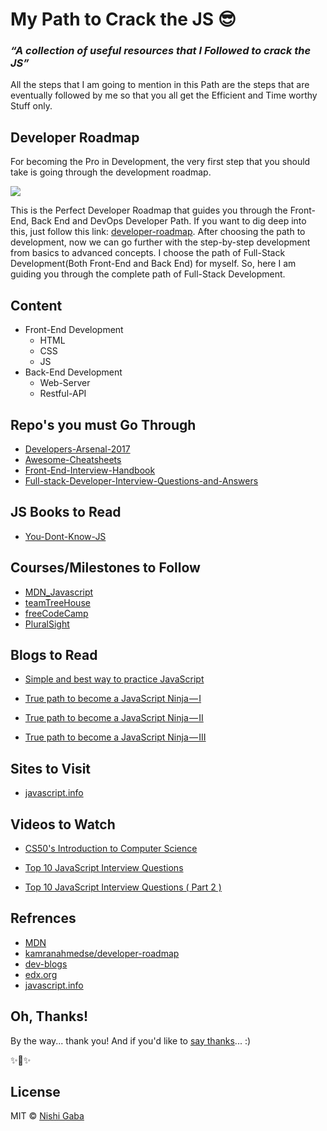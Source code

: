 # My Path to Crack the JS :sunglasses:

### *“A collection of useful resources that I Followed to crack the JS”*

All the steps that I am going to mention in this Path are the steps that are eventually followed by me so that you all get the Efficient and Time worthy Stuff only.


## Developer Roadmap

For becoming the Pro in Development, the very first step that you should take is going through the development roadmap.

![](https://i.imgur.com/MWkeM18.png)

This is the Perfect Developer Roadmap that guides you through the Front-End, Back End and DevOps Developer Path.
If you want to dig deep into this, just follow this link: [developer-roadmap](https://github.com/kamranahmedse/developer-roadmap). After choosing the path to development, now we can go further with the step-by-step development from basics to advanced concepts. 
I choose the path of Full-Stack Development(Both Front-End and Back End) for myself. So, here I am guiding you through the complete path of Full-Stack Development.

## Content

* Front-End Development
  * HTML
  * CSS
  * JS
* Back-End Development
  * Web-Server
  * Restful-API

## Repo's you must Go Through

* [Developers-Arsenal-2017](https://github.com/gauravmehla/Developers-Arsenal-2017)
* [Awesome-Cheatsheets](https://github.com/LeCoupa/awesome-cheatsheets)
* [Front-End-Interview-Handbook](https://github.com/yangshun/front-end-interview-handbook)
* [Full-stack-Developer-Interview-Questions-and-Answers](https://github.com/indy256/Full-stack-Developer-Interview-Questions-and-Answers)

## JS Books to Read

* [You-Dont-Know-JS](https://github.com/NishiGaba/You-Dont-Know-JS)

## Courses/Milestones to Follow

* [MDN_Javascript](https://developer.mozilla.org/en-US/docs/Web/JavaScript)
* [teamTreeHouse](https://teamtreehouse.com/tracks)
* [freeCodeCamp](https://www.freecodecamp.org/map)
* [PluralSight](https://app.pluralsight.com/library/)

## Blogs to Read

* [Simple and best way to practice JavaScript](https://medium.com/dev-blogs/simple-and-best-way-to-practice-javascript-f91e8de1232e)

* [True path to become a JavaScript Ninja — I](https://medium.com/dev-blogs/true-path-to-become-a-javascript-ninja-i-7883fe615a8b)

* [True path to become a JavaScript Ninja — II](https://medium.com/dev-blogs/true-path-to-become-a-javascript-ninja-ii-5293a7740ade)

* [True path to become a JavaScript Ninja — III](https://medium.com/dev-blogs/true-path-to-become-a-javascript-ninja-iii-22914e928197)

## Sites to Visit

* [javascript.info](https://javascript.info/)


## Videos to Watch

* [CS50's Introduction to Computer Science](https://www.edx.org/course/cs50s-introduction-computer-science-harvardx-cs50x)

* [Top 10 JavaScript Interview Questions](https://www.youtube.com/watch?v=oxoFVqetl1E)

* [Top 10 JavaScript Interview Questions ( Part 2 )](https://www.youtube.com/watch?v=yo3MJPcVJc8&t=122s)


## Refrences

* [MDN](https://developer.mozilla.org/en-US/docs/Web/JavaScript)
* [kamranahmedse/developer-roadmap](https://github.com/kamranahmedse/developer-roadmap)
* [dev-blogs](https://medium.com/dev-blogs)
* [edx.org](https://www.edx.org/)
* [javascript.info](https://javascript.info/)

## Oh, Thanks!

By the way... thank you! And if you'd like to [say thanks](https://saythanks.io/to/NishiGaba)... :) 

✨🍰✨

## License

MIT © [Nishi Gaba](https://github.com/NishiGaba)
